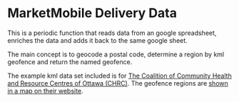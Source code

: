 # MarketMobile Delivery Data

This is a periodic function that reads data from an google spreadsheet, enriches the data and adds it back to the same google sheet.

The main concept is to geocode a postal code, determine a region by kml geofence and return the named geofence.

The example kml data set included is for [The Coalition of Community Health and Resource Centres of Ottawa (CHRC)](http://www.coalitionottawa.ca/). The geofence regions are [shown in a map on their website](http://www.coalitionottawa.ca/en/find-your-chrc.aspx).

